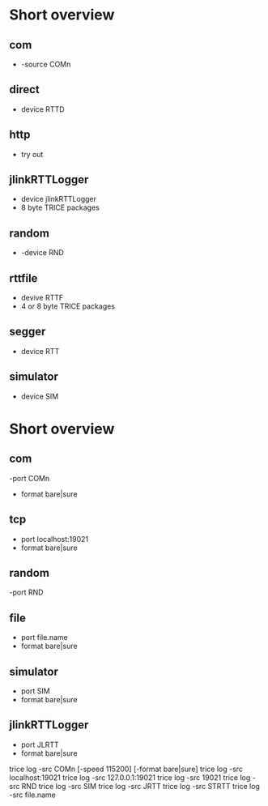 # Short overview
## com
- -source COMn
## direct
- device RTTD
## http
- try out
## jlinkRTTLogger
- device jlinkRTTLogger
- 8 byte TRICE packages
## random
- -device RND
## rttfile
- devive RTTF
- 4 or 8 byte TRICE packages
## segger
- device RTT
## simulator
- device SIM




# Short overview
## com
-port COMn
- format bare|sure
## tcp
- port localhost:19021
- format bare|sure
## random
-port RND
## file
- port file.name
- format bare|sure
## simulator
- port SIM
- format bare|sure
## jlinkRTTLogger
- port JLRTT
- format bare|sure



trice log -src COMn [-speed 115200] [-format bare|sure]
trice log -src localhost:19021
trice log -src 127.0.0.1:19021
trice log -src 19021
trice log -src RND
trice log -src SIM
trice log -src JRTT
trice log -src STRTT
trice log -src file.name









